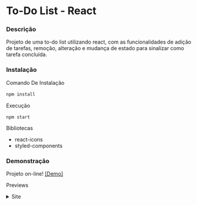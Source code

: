 # To-Do List - React 

### Descrição

Projeto de uma to-do list utilizando react, com as funcionalidades de adição de tarefas, remoção, alteração e mudança de estado para sinalizar como tarefa concluída.

### Instalação

Comando De Instalação
```bash
npm install
```

Execução
```shell
npm start
```

Bibliotecas
- react-icons
- styled-components

### Demonstração

Projeto on-line! [[Demo]]()

Previews
<details>
<summary>Site</summary>

![imagem](./github/demo_1.png)
![imagem](./github/demo_2.png)
![imagem](./github/demo_3.png)

</details>
